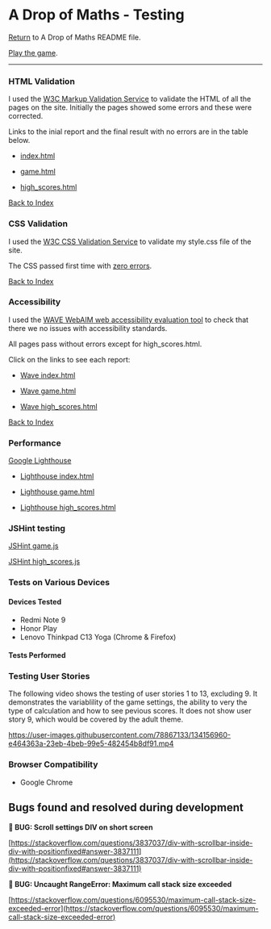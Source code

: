 # A Drop of Maths - Testing

[Return](README.md) to A Drop of Maths README file.

[Play the game](https://martinbannister.github.io/CI_MS2_aDropOfMaths/).

---


### HTML Validation
I used the [W3C Markup Validation Service](https://validator.w3.org/) to validate the HTML of all the pages on the site. Initially the pages showed some errors and these were corrected.

Links to the inial report and the final result with no errors are in the table below.

- [index.html](assets/docs/images/testing/html_validator_game.png) 

- [game.html](assets/docs/images/testing/html_validator_game.png)

- [high_scores.html](assets/docs/images/testing/html_validator_high_scores.png) 

[Back to Index](#table-of-contents)

### CSS Validation
I used the [W3C CSS Validation Service](http://jigsaw.w3.org/css-validator/validator) to validate my style.css file of the site.

The CSS passed first time with [zero errors](assets/docs/images/testing/css_validator_styles.png).

[Back to Index](#table-of-contents)

### Accessibility
I used the [WAVE WebAIM web accessibility evaluation tool]() to check that there we no issues with accessibility standards.  

All pages pass without errors except for high_scores.html.


Click on the links to see each report:

- [Wave index.html](assets/docs/images/testing/wave_report_index.png)

- [Wave game.html](assets/docs/images/testing/wave_report_game.png)

- [Wave high_scores.html](assets/docs/images/testing/wave_report_high_scores.png)

[Back to Index](#table-of-contents)

### Performance

[Google Lighthouse](https://developers.google.com/web/tools/lighthouse/) 

- [Lighthouse index.html](assets/docs/images/testing/lighthouse_index.png)

- [Lighthouse game.html](assets/docs/images/testing/lighthouse_game.png)

- [Lighthouse high_scores.html](assets/docs/images/testing/jshint_high_scores_html.png)

### JSHint testing

[JSHint game.js](assets/docs/images/testing/jshint_game_js.png)

[JSHint high_scores.js](assets/docs/images/testing/jshint_high_scores_html.png)

### Tests on Various Devices

#### Devices Tested
- Redmi Note 9
- Honor Play
- Lenovo Thinkpad C13 Yoga (Chrome & Firefox)

#### Tests Performed

### Testing User Stories

The following video shows the testing of user stories 1 to 13, excluding 9.  It demonstrates the variablility of the game settings, the ability to very the type of calculation and how to see pevious scores.  It does not show user story 9, which would be covered by the adult theme.

https://user-images.githubusercontent.com/78867133/134156960-e464363a-23eb-4beb-99e5-482454b8df91.mp4


### Browser Compatibility
- Google Chrome


## Bugs found and resolved during development

**🐝 BUG: Scroll settings DIV on short screen**

[https://stackoverflow.com/questions/3837037/div-with-scrollbar-inside-div-with-positionfixed#answer-3837111](https://stackoverflow.com/questions/3837037/div-with-scrollbar-inside-div-with-positionfixed#answer-3837111)

**🐝 BUG: Uncaught RangeError: Maximum call stack size exceeded** 

[https://stackoverflow.com/questions/6095530/maximum-call-stack-size-exceeded-error](https://stackoverflow.com/questions/6095530/maximum-call-stack-size-exceeded-error)

